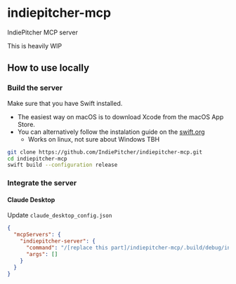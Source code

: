 # indiepitcher-mcp
IndiePitcher MCP server

This is heavily WIP

## How to use locally

### Build the server

Make sure that you have Swift installed. 
- The easiest way on macOS is to download Xcode from the macOS App Store. 
- You can alternatively follow the instalation guide on the [swift.org](https://www.swift.org/install)
  - Works on linux, not sure about Windows TBH

```bash
git clone https://github.com/IndiePitcher/indiepitcher-mcp.git
cd indiepitcher-mcp
swift build --configuration release
```

### Integrate the server

#### Claude Desktop

Update `claude_desktop_config.json`

```json
{
  "mcpServers": {
    "indiepitcher-server": {
      "command": "/[replace this part]/indiepitcher-mcp/.build/debug/indiepitcher-mcp",
      "args": []
    }
  }
}

```